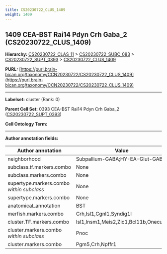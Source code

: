 ```yaml
---
title: CS20230722_CLUS_1409
weight: 1409
---
```

## 1409 CEA-BST Rai14 Pdyn Crh Gaba_2 (CS20230722_CLUS_1409)
<b>Hierarchy: </b>
[CS20230722_CLAS_11](../CS20230722_CLAS_11) >
[CS20230722_SUBC_083](../CS20230722_SUBC_083) >
[CS20230722_SUPT_0393](../CS20230722_SUPT_0393) >
[CS20230722_CLUS_1409](../CS20230722_CLUS_1409)

**PURL:** [https://purl.brain-bican.org/taxonomy/CCN20230722/CS20230722_CLUS_1409](https://purl.brain-bican.org/taxonomy/CCN20230722/CS20230722_CLUS_1409)

---


**Labelset:** cluster (Rank: 0)

**Parent Cell Set:** 0393 CEA-BST Rai14 Pdyn Crh Gaba_2 ([CS20230722_SUPT_0393](../CS20230722_SUPT_0393))



**Cell Ontology Term:** 

[MARKER GENES.]: #


---

[TRANSFERRED ANNOTATIONS.]: #


[AUTHOR ANNOTATION FIELDS.]: #


**Author annotation fields:**

| Author annotation | Value |
|-------------------|-------|
|neighborhood|Subpallium-GABA;HY-EA-Glut-GABA|
|subclass.tf.markers.combo|None|
|subclass.markers.combo|None|
|supertype.markers.combo _within subclass_|None|
|supertype.markers.combo|None|
|anatomical_annotation|BST|
|merfish.markers.combo|Crh,Isl1,Cgnl1,Syndig1l|
|cluster.TF.markers.combo|Isl1,Insm1,Meis2,Zic1,Bcl11b,Onecut2|
|cluster.markers.combo _within subclass_|Pnoc|
|cluster.markers.combo|Pgm5,Crh,Npffr1|

